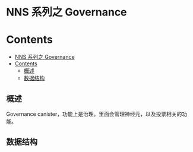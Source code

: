 # NNS 系列之 Governance

# Contents
- [NNS 系列之 Governance](#nns-系列之-governance)
- [Contents](#contents)
  - [概述](#概述)
  - [数据结构](#数据结构)


## 概述

Governance canister，功能上是治理。里面会管理神经元，以及投票相关的功能。

## 数据结构
